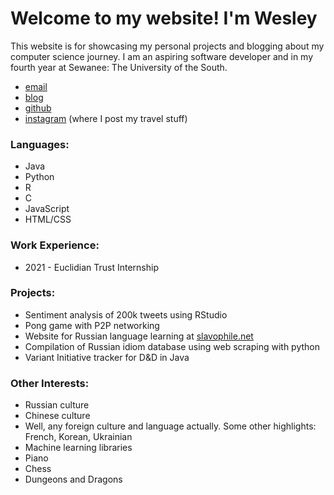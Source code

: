 
<html>
  <head>
    <title>
      Wesley Bailey's Website
    </title>
  </head>
  <body>
    <div class="container">
      <div class="blurb">
        <h1>Welcome to my website! I'm Wesley</h1>
      </div>
    </div>
    <footer>
      <p>
        This website is for showcasing my personal projects and blogging about my computer science journey. I am an aspiring software developer and in my fourth year at Sewanee: The University of the South.
      <ul>
        <li><a href="mailto:weschess@yahoo.com">email</a></li>
        <li> <a href="blog">blog</a>
        <li>
          <a href="https://github.com/thomaswesleyb">github</a>
        </li>
        <li>
          <a href="https://www.instagram.com/probablywesley/">instagram</a> (where I post my travel stuff)
      </ul>
      <h3>Languages:</h3>
      <ul>
        <li> Java </li>
        <li> Python </li>
        <li> R </li>
        <li> C </li>
        <li> JavaScript </li>
        <li> HTML/CSS </li>
      </ul>
      <h3> Work Experience: </h3>
      <ul>
        <li> 2021 - Euclidian Trust Internship </li>
      </ul>
      <h3> Projects: </h3>
      <ul>
        <li> Sentiment analysis of 200k tweets using RStudio </li>
        <li> Pong game with P2P networking </li>
        <li> Website for Russian language learning at <a href="https://sites.google.com/a/sewanee.edu/slavophilenet/">slavophile.net</a> </li>
        <li> Compilation of Russian idiom database using web scraping with python</li>
        <li> Variant Initiative tracker for D&D in Java </li>
      </ul>
      <h3> Other Interests: </h3>
      <ul>
        <li> Russian culture </li>
        <li> Chinese culture </li>
        <li> Well, any foreign culture and language actually. Some other highlights: French, Korean, Ukrainian </li>
        <li> Machine learning libraries </li>
        <li> Piano </li>
        <li> Chess </li>
        <li> Dungeons and Dragons </li>
      </ul>
   </footer>
  </body>
</html>
